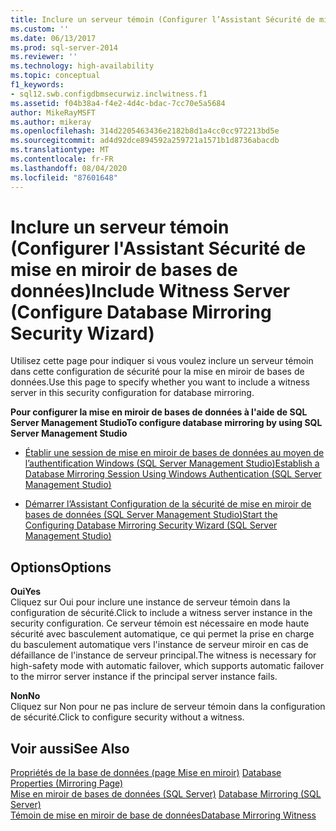 ```yaml
---
title: Inclure un serveur témoin (Configurer l’Assistant Sécurité de mise en miroir de bases de données) | Microsoft Docs
ms.custom: ''
ms.date: 06/13/2017
ms.prod: sql-server-2014
ms.reviewer: ''
ms.technology: high-availability
ms.topic: conceptual
f1_keywords:
- sql12.swb.configdbmsecurwiz.inclwitness.f1
ms.assetid: f04b38a4-f4e2-4d4c-bdac-7cc70e5a5684
author: MikeRayMSFT
ms.author: mikeray
ms.openlocfilehash: 314d2205463436e2182b8d1a4cc0cc972213bd5e
ms.sourcegitcommit: ad4d92dce894592a259721a1571b1d8736abacdb
ms.translationtype: MT
ms.contentlocale: fr-FR
ms.lasthandoff: 08/04/2020
ms.locfileid: "87601648"
---
```

# <a name="include-witness-server-configure-database-mirroring-security-wizard"></a><span data-ttu-id="9a4b3-102">Inclure un serveur témoin (Configurer l'Assistant Sécurité de mise en miroir de bases de données)</span><span class="sxs-lookup"><span data-stu-id="9a4b3-102">Include Witness Server (Configure Database Mirroring Security Wizard)</span></span>
  <span data-ttu-id="9a4b3-103">Utilisez cette page pour indiquer si vous voulez inclure un serveur témoin dans cette configuration de sécurité pour la mise en miroir de bases de données.</span><span class="sxs-lookup"><span data-stu-id="9a4b3-103">Use this page to specify whether you want to include a witness server in this security configuration for database mirroring.</span></span>  
  
 <span data-ttu-id="9a4b3-104">**Pour configurer la mise en miroir de bases de données à l'aide de SQL Server Management Studio**</span><span class="sxs-lookup"><span data-stu-id="9a4b3-104">**To configure database mirroring by using SQL Server Management Studio**</span></span>  
  
-   [<span data-ttu-id="9a4b3-105">Établir une session de mise en miroir de bases de données au moyen de l’authentification Windows &#40;SQL Server Management Studio&#41;</span><span class="sxs-lookup"><span data-stu-id="9a4b3-105">Establish a Database Mirroring Session Using Windows Authentication &#40;SQL Server Management Studio&#41;</span></span>](establish-database-mirroring-session-windows-authentication.md)  
  
-   [<span data-ttu-id="9a4b3-106">Démarrer l’Assistant Configuration de la sécurité de mise en miroir de bases de données &#40;SQL Server Management Studio&#41;</span><span class="sxs-lookup"><span data-stu-id="9a4b3-106">Start the Configuring Database Mirroring Security Wizard &#40;SQL Server Management Studio&#41;</span></span>](start-the-configuring-database-mirroring-security-wizard.md)  
  
## <a name="options"></a><span data-ttu-id="9a4b3-107">Options</span><span class="sxs-lookup"><span data-stu-id="9a4b3-107">Options</span></span>  
 <span data-ttu-id="9a4b3-108">**Oui**</span><span class="sxs-lookup"><span data-stu-id="9a4b3-108">**Yes**</span></span>  
 <span data-ttu-id="9a4b3-109">Cliquez sur Oui pour inclure une instance de serveur témoin dans la configuration de sécurité.</span><span class="sxs-lookup"><span data-stu-id="9a4b3-109">Click to include a witness server instance in the security configuration.</span></span> <span data-ttu-id="9a4b3-110">Ce serveur témoin est nécessaire en mode haute sécurité avec basculement automatique, ce qui permet la prise en charge du basculement automatique vers l'instance de serveur miroir en cas de défaillance de l'instance de serveur principal.</span><span class="sxs-lookup"><span data-stu-id="9a4b3-110">The witness is necessary for high-safety mode with automatic failover, which supports automatic failover to the mirror server instance if the principal server instance fails.</span></span>  
  
 <span data-ttu-id="9a4b3-111">**Non**</span><span class="sxs-lookup"><span data-stu-id="9a4b3-111">**No**</span></span>  
 <span data-ttu-id="9a4b3-112">Cliquez sur Non pour ne pas inclure de serveur témoin dans la configuration de sécurité.</span><span class="sxs-lookup"><span data-stu-id="9a4b3-112">Click to configure security without a witness.</span></span>  
  
## <a name="see-also"></a><span data-ttu-id="9a4b3-113">Voir aussi</span><span class="sxs-lookup"><span data-stu-id="9a4b3-113">See Also</span></span>  
 <span data-ttu-id="9a4b3-114">[Propriétés de la base de données &#40;page Mise en miroir&#41;](../../relational-databases/databases/database-properties-mirroring-page.md) </span><span class="sxs-lookup"><span data-stu-id="9a4b3-114">[Database Properties &#40;Mirroring Page&#41;](../../relational-databases/databases/database-properties-mirroring-page.md) </span></span>  
 <span data-ttu-id="9a4b3-115">[Mise en miroir de bases de données &#40;SQL Server&#41;](database-mirroring-sql-server.md) </span><span class="sxs-lookup"><span data-stu-id="9a4b3-115">[Database Mirroring &#40;SQL Server&#41;](database-mirroring-sql-server.md) </span></span>  
 [<span data-ttu-id="9a4b3-116">Témoin de mise en miroir de base de données</span><span class="sxs-lookup"><span data-stu-id="9a4b3-116">Database Mirroring Witness</span></span>](database-mirroring-witness.md)  
  
  
